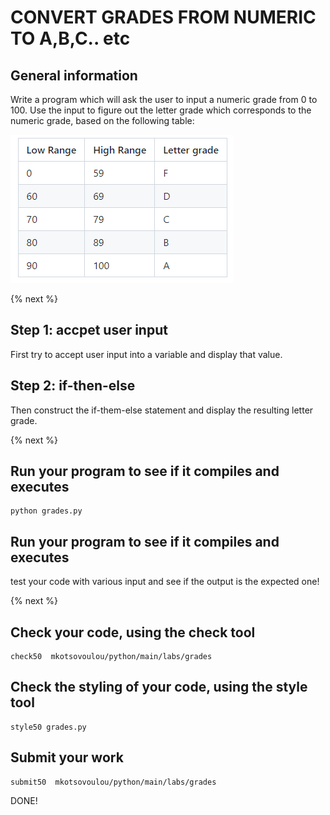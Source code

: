 # CONVERT GRADES FROM NUMERIC TO A,B,C.. etc
## General information

Write a program which will ask the user to input a numeric grade from 0 to 100.
Use the input to figure out the letter grade which corresponds to the numeric grade, based on the following table:


![Image of ranges](ranges.png)

{% next %}

## Step 1: accpet user input

First try to accept user input into a variable and display that value.

## Step 2: if-then-else

Then construct the if-them-else statement and display the resulting letter grade.

{% next %}

## Run your program to see if it compiles and executes

```
python grades.py
```
## Run your program to see if it compiles and executes

test your code with various input and see if the output is the expected one!

{% next %}
 
## Check your code, using the check tool
 
```
check50  mkotsovoulou/python/main/labs/grades
```

## Check the styling of your code, using the style tool
 
```
style50 grades.py
```

## Submit your work 

```
submit50  mkotsovoulou/python/main/labs/grades
```

DONE!
 

